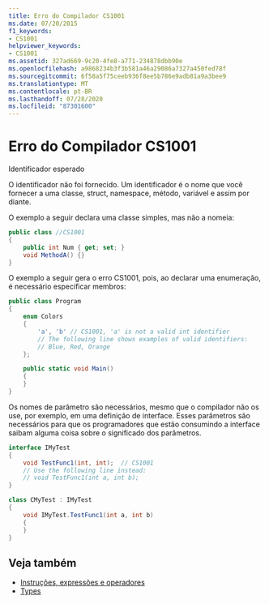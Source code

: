 ```yaml
---
title: Erro do Compilador CS1001
ms.date: 07/20/2015
f1_keywords:
- CS1001
helpviewer_keywords:
- CS1001
ms.assetid: 327ad669-9c20-4fe8-a771-234878dbb90e
ms.openlocfilehash: a9868234b3f3b581a46a29086a7327a450fed78f
ms.sourcegitcommit: 6f58a5f75ceeb936f8ee5b786e9adb81a9a3bee9
ms.translationtype: MT
ms.contentlocale: pt-BR
ms.lasthandoff: 07/28/2020
ms.locfileid: "87301600"
---
```

# <a name="compiler-error-cs1001"></a>Erro do Compilador CS1001

Identificador esperado

O identificador não foi fornecido. Um identificador é o nome que você fornecer a uma classe, struct, namespace, método, variável e assim por diante.

O exemplo a seguir declara uma classe simples, mas não a nomeia:

```csharp
public class //CS1001
{
    public int Num { get; set; }
    void MethodA() {}
}
```

O exemplo a seguir gera o erro CS1001, pois, ao declarar uma enumeração, é necessário especificar membros:

```csharp
public class Program
{
    enum Colors
    {
        'a', 'b' // CS1001, 'a' is not a valid int identifier
        // The following line shows examples of valid identifiers:
        // Blue, Red, Orange
    };

    public static void Main()
    {
    }
}
```

Os nomes de parâmetro são necessários, mesmo que o compilador não os use, por exemplo, em uma definição de interface. Esses parâmetros são necessários para que os programadores que estão consumindo a interface saibam alguma coisa sobre o significado dos parâmetros.

```csharp
interface IMyTest
{
    void TestFunc1(int, int);  // CS1001
    // Use the following line instead:
    // void TestFunc1(int a, int b);
}

class CMyTest : IMyTest
{
    void IMyTest.TestFunc1(int a, int b)
    {
    }
}
```

## <a name="see-also"></a>Veja também

- [Instruções, expressões e operadores](../../programming-guide/statements-expressions-operators/index.md)
- [Types](../../programming-guide/types/index.md)

